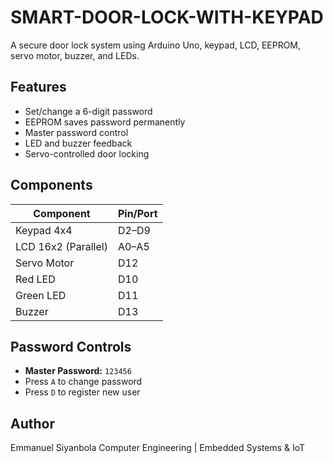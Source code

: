 # SMART-DOOR-LOCK-WITH-KEYPAD

A secure door lock system using Arduino Uno, keypad, LCD, EEPROM, servo motor, buzzer, and LEDs.

##  Features
- Set/change a 6-digit password
- EEPROM saves password permanently
- Master password control
- LED and buzzer feedback
- Servo-controlled door locking

##  Components
| Component       | Pin/Port     |
|----------------|--------------|
| Keypad 4x4      | D2–D9        |
| LCD 16x2 (Parallel) | A0–A5    |
| Servo Motor     | D12          |
| Red LED         | D10          |
| Green LED       | D11          |
| Buzzer          | D13          |

##  Password Controls
- **Master Password:** `123456`
- Press `A` to change password
- Press `D` to register new user

##  Author
Emmanuel Siyanbola 
Computer Engineering | Embedded Systems & IoT
